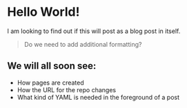 # Hello World!
I am looking to find out if this will post as a blog post in itself. 
> Do we need to add additional formatting?

## We will all soon see:
- How pages are created
- How the URL for the repo changes
- What kind of YAML is needed in the foreground of a post
